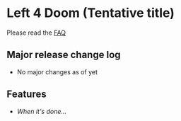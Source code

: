 # Left 4 Doom (Tentative title) #

Please read the [FAQ](FAQ#FAQ.md)

## Major release change log ##
  * No major changes as of yet

## Features ##
  * _When it's done..._